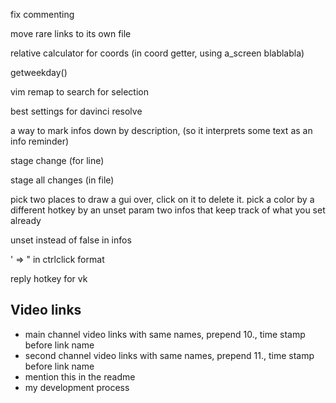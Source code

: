 ﻿fix commenting

move rare links to its own file

relative calculator for coords (in coord getter, using a_screen blablabla)

getweekday()

vim remap to search for selection

best settings for davinci resolve

a way to mark infos down by description, (so it interprets some text as an info reminder)

stage change (for line)

stage all changes (in file)

pick two places to draw a gui over, click on it to delete it. 
pick a color by a different hotkey by an unset param
two infos that keep track of what you set already

unset instead of false in infos

' => " in ctrlclick format

reply hotkey for vk

## Video links

* main channel video links with same names, prepend 10., time stamp before link name
* second channel video links with same names, prepend 11., time stamp before link name
* mention this in the readme
* my development process
